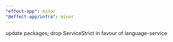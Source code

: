 ```yaml
---
"effect-app": minor
"@effect-app/infra": minor
---
```


update packages; drop ServiceStrict in favour of language-service

